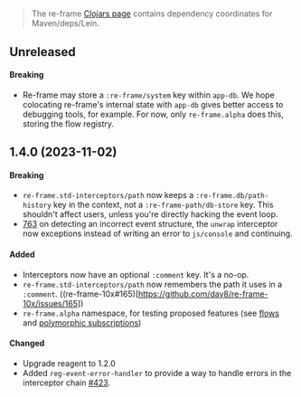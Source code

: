 
<!-- leave this H1 here. It stops mkdocs putting in a Title at the top.
     It needs to be at the top of the file otherwise it breaks the
     table of contents on the right hand side. -->
#

> The re-frame [Clojars page](https://clojars.org/re-frame/) contains dependency coordinates for Maven/deps/Lein.

## Unreleased

#### Breaking
  - Re-frame may store a `:re-frame/system` key within `app-db`.
    We hope colocating re-frame's internal state with `app-db` gives better
    access to debugging tools, for example.
    For now, only `re-frame.alpha` does this, storing the flow registry.

## 1.4.0 (2023-11-02)

#### Breaking
  - `re-frame.std-interceptors/path` now keeps a `:re-frame.db/path-history` key in the context, not a `:re-frame-path/db-store` key. This shouldn't affect users, unless you're directly hacking the event loop.
  - [763](https://github.com/day8/re-frame/pull/763) on detecting an incorrect event structure, the `unwrap` interceptor now exceptions instead of writing an error to `js/console` and continuing.

#### Added
  - Interceptors now have an optional `:comment` key. It's a no-op.
  - `re-frame.std-interceptors/path` now remembers the path it uses in a `:comment`. ((re-frame-10x#165)[https://github.com/day8/re-frame-10x/issues/165])
  - `re-frame.alpha` namespace, for testing proposed features (see [flows](https://github.com/day8/re-frame/discussions/795) and [polymorphic subscriptions](https://github.com/day8/re-frame/issues/680#issuecomment-1676487563))

#### Changed

  - Upgrade reagent to 1.2.0
  - Added `reg-event-error-handler` to provide a way to handle errors in the interceptor chain [#423](https://github.com/Day8/re-frame/pull/423).

